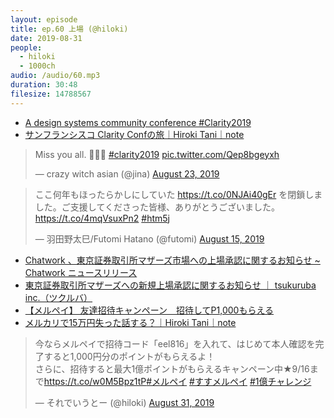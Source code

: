 ```yaml
---
layout: episode
title: ep.60 上場 (@hiloki)
date: 2019-08-31
people:
  - hiloki
  - 1000ch
audio: /audio/60.mp3
duration: 30:48
filesize: 14788567
---
```


- [A design systems community conference #Clarity2019](https://www.clarityconf.com/2019)
- [サンフランシスコ Clarity Confの旅｜Hiroki Tani｜note](https://note.mu/hilokit/n/n9453e70f8fef)

<blockquote class="twitter-tweet"><p lang="en" dir="ltr">Miss you all. 💜💜💜 <a href="https://twitter.com/hashtag/clarity2019?src=hash&amp;ref_src=twsrc%5Etfw">#clarity2019</a> <a href="https://t.co/Qep8bgeyxh">pic.twitter.com/Qep8bgeyxh</a></p>&mdash; crazy witch asian (@jina) <a href="https://twitter.com/jina/status/1164856166809317376?ref_src=twsrc%5Etfw">August 23, 2019</a></blockquote>

<blockquote class="twitter-tweet"><p lang="ja" dir="ltr">ここ何年もほったらかしにしていた <a href="https://t.co/0NJAi40gEr">https://t.co/0NJAi40gEr</a> を閉鎖しました。ご支援してくださった皆様、ありがとうございました。 <a href="https://t.co/4mqVsuxPn2">https://t.co/4mqVsuxPn2</a> <a href="https://twitter.com/hashtag/htm5j?src=hash&amp;ref_src=twsrc%5Etfw">#htm5j</a></p>&mdash; 羽田野太巳/Futomi Hatano (@futomi) <a href="https://twitter.com/futomi/status/1161799589306851328?ref_src=twsrc%5Etfw">August 15, 2019</a></blockquote>

- [Chatwork 、東京証券取引所マザーズ市場への上場承認に関するお知らせ ~ Chatwork ニュースリリース](https://news-ja.chatwork.com/2019/08/chatwork.html)
- [東京証券取引所マザーズへの新規上場承認に関するお知らせ ｜ tsukuruba inc.（ツクルバ）](https://tsukuruba.com/news/post-2219)
- [【メルペイ】 友達招待キャンペーン　招待してP1,000もらえる](https://www.merpay.com/susumerpay/)
- [メルカリで15万円失った話する？｜Hiroki Tani｜note](https://note.mu/hilokit/n/n69bc21654f34)

<blockquote class="twitter-tweet"><p lang="ja" dir="ltr">今ならメルペイで招待コード「eel816」を入れて、はじめて本人確認を完了すると1,000円分のポイントがもらえるよ！<br>さらに、招待すると最大1億ポイントがもらえるキャンペーン中★9/16まで<a href="https://t.co/w0M5Bpz1tP">https://t.co/w0M5Bpz1tP</a><a href="https://twitter.com/hashtag/%E3%83%A1%E3%83%AB%E3%83%9A%E3%82%A4?src=hash&amp;ref_src=twsrc%5Etfw">#メルペイ</a> <a href="https://twitter.com/hashtag/%E3%81%99%E3%81%99%E3%83%A1%E3%83%AB%E3%83%9A%E3%82%A4?src=hash&amp;ref_src=twsrc%5Etfw">#すすメルペイ</a> <a href="https://twitter.com/hashtag/1%E5%84%84%E3%83%81%E3%83%A3%E3%83%AC%E3%83%B3%E3%82%B8?src=hash&amp;ref_src=twsrc%5Etfw">#1億チャレンジ</a></p>&mdash; それでいうとー (@hiloki) <a href="https://twitter.com/hiloki/status/1167631606728626177?ref_src=twsrc%5Etfw">August 31, 2019</a></blockquote>
